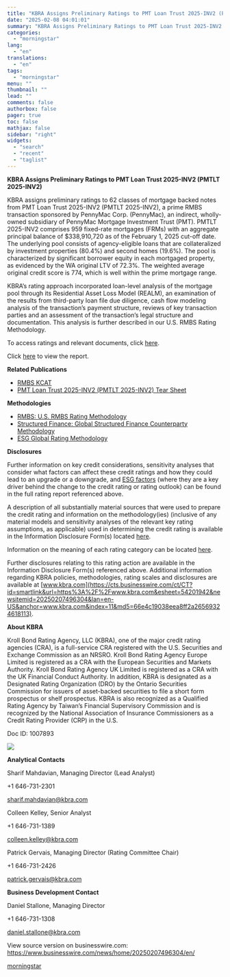 ```yaml
---
title: "KBRA Assigns Preliminary Ratings to PMT Loan Trust 2025-INV2 (PMTLT 2025-INV2)"
date: "2025-02-08 04:01:01"
summary: "KBRA Assigns Preliminary Ratings to PMT Loan Trust 2025-INV2 (PMTLT 2025-INV2) KBRA assigns preliminary ratings to 62 classes of mortgage backed notes from PMT Loan Trust 2025-INV2 (PMTLT 2025-INV2), a prime RMBS transaction sponsored by PennyMac Corp. (PennyMac), an indirect, wholly-owned subsidiary of PennyMac Mortgage Investment Trust (PMT). PMTLT 2025-INV2..."
categories:
  - "morningstar"
lang:
  - "en"
translations:
  - "en"
tags:
  - "morningstar"
menu: ""
thumbnail: ""
lead: ""
comments: false
authorbox: false
pager: true
toc: false
mathjax: false
sidebar: "right"
widgets:
  - "search"
  - "recent"
  - "taglist"
---
```


**KBRA Assigns Preliminary Ratings to PMT Loan Trust 2025-INV2 (PMTLT 2025-INV2)**

KBRA assigns preliminary ratings to 62 classes of mortgage backed notes from PMT Loan Trust 2025-INV2 (PMTLT 2025-INV2), a prime RMBS transaction sponsored by PennyMac Corp. (PennyMac), an indirect, wholly-owned subsidiary of PennyMac Mortgage Investment Trust (PMT). PMTLT 2025-INV2 comprises 959 fixed-rate mortgages (FRMs) with an aggregate principal balance of $338,910,720 as of the February 1, 2025 cut-off date. The underlying pool consists of agency-eligible loans that are collateralized by investment properties (80.4%) and second homes (19.6%). The pool is characterized by significant borrower equity in each mortgaged property, as evidenced by the WA original LTV of 72.3%. The weighted average original credit score is 774, which is well within the prime mortgage range.

KBRA’s rating approach incorporated loan-level analysis of the mortgage pool through its Residential Asset Loss Model (REALM), an examination of the results from third-party loan file due diligence, cash flow modeling analysis of the transaction’s payment structure, reviews of key transaction parties and an assessment of the transaction’s legal structure and documentation. This analysis is further described in our U.S. RMBS Rating Methodology.

To access ratings and relevant documents, click [here](https://cts.businesswire.com/ct/CT?id=smartlink&url=https%3A%2F%2Fwww.kbra.com%2Ftransaction%2F65119%2Fratings&esheet=54201942&newsitemid=20250207496304&lan=en-US&anchor=here&index=1&md5=29041edf78dd2473eb717c9213785589).

Click [here](https://cts.businesswire.com/ct/CT?id=smartlink&url=https%3A%2F%2Fwww.kbra.com%2Fpublications%2FThDfppbx%2Fpmt-loan-trust-2025-inv2-pmtlt-2025-inv2-pre-sale-report%3F&esheet=54201942&newsitemid=20250207496304&lan=en-US&anchor=here&index=2&md5=bc799c09563ad4bfc7779967d491d617) to view the report.

**Related Publications**

* [RMBS KCAT](https://cts.businesswire.com/ct/CT?id=smartlink&url=https%3A%2F%2Fwww.kbra.com%2Fpublications%2FcVCRCpSc%2Frmbs-kcat&esheet=54201942&newsitemid=20250207496304&lan=en-US&anchor=RMBS+KCAT&index=3&md5=25d6058613d294b2b78d29c315931b79)
* [PMT Loan Trust 2025-INV2 (PMTLT 2025-INV2) Tear Sheet](https://cts.businesswire.com/ct/CT?id=smartlink&url=https%3A%2F%2Fwww.kbra.com%2Fpublications%2FFQDRzjzp%2Fpmt-loan-trust-2025-inv2-pmtlt-2025-inv2-tear-sheet%3F&esheet=54201942&newsitemid=20250207496304&lan=en-US&anchor=PMT+Loan+Trust+2025-INV2+%28PMTLT+2025-INV2%29+Tear+Sheet&index=4&md5=89e105e313e1a2078e52dfa32f91f235)

**Methodologies**

* [RMBS: U.S. RMBS Rating Methodology](https://cts.businesswire.com/ct/CT?id=smartlink&url=https%3A%2F%2Fwww.kbra.com%2Fpublications%2FgnVKhrjq&esheet=54201942&newsitemid=20250207496304&lan=en-US&anchor=RMBS%3A+U.S.+RMBS+Rating+Methodology&index=5&md5=3990079164ea0e78a7ad6e17868d0d04)
* [Structured Finance: Global Structured Finance Counterparty Methodology](https://cts.businesswire.com/ct/CT?id=smartlink&url=https%3A%2F%2Fwww.kbra.com%2Fpublications%2FcfMvXSSG&esheet=54201942&newsitemid=20250207496304&lan=en-US&anchor=Structured+Finance%3A+Global+Structured+Finance+Counterparty+Methodology&index=6&md5=79a734b62cc41e96fa6351703ac1d973)
* [ESG Global Rating Methodology](https://cts.businesswire.com/ct/CT?id=smartlink&url=https%3A%2F%2Fwww.kbra.com%2Fpublications%2FmZnHHtcQ&esheet=54201942&newsitemid=20250207496304&lan=en-US&anchor=ESG+Global+Rating+Methodology&index=7&md5=93abac77b969cc191399484b8df82414)

**Disclosures**

Further information on key credit considerations, sensitivity analyses that consider what factors can affect these credit ratings and how they could lead to an upgrade or a downgrade, and [ESG factors](https://cts.businesswire.com/ct/CT?id=smartlink&url=https%3A%2F%2Fwww.esg.kbra.com%2F&esheet=54201942&newsitemid=20250207496304&lan=en-US&anchor=ESG+factors&index=8&md5=7098d5122db38e5f1d47ed5f7eefe819) (where they are a key driver behind the change to the credit rating or rating outlook) can be found in the full rating report referenced above.

A description of all substantially material sources that were used to prepare the credit rating and information on the methodology(ies) (inclusive of any material models and sensitivity analyses of the relevant key rating assumptions, as applicable) used in determining the credit rating is available in the Information Disclosure Form(s) located [here](https://cts.businesswire.com/ct/CT?id=smartlink&url=https%3A%2F%2Fwww.kbra.com%2Ftransaction%2F65119%2Fdisclosures&esheet=54201942&newsitemid=20250207496304&lan=en-US&anchor=here&index=9&md5=34bebbd0baa44e794311619738331109).

Information on the meaning of each rating category can be located [here](https://cts.businesswire.com/ct/CT?id=smartlink&url=https%3A%2F%2Fwww.kbra.com%2Funderstanding-ratings%2Frating-scales%2Flong-term-credit-rating&esheet=54201942&newsitemid=20250207496304&lan=en-US&anchor=here&index=10&md5=e039c88bb16c4618e2c64085351e32b8).

Further disclosures relating to this rating action are available in the Information Disclosure Form(s) referenced above. Additional information regarding KBRA policies, methodologies, rating scales and disclosures are available at [www.kbra.com](https://cts.businesswire.com/ct/CT?id=smartlink&url=https%3A%2F%2Fwww.kbra.com&esheet=54201942&newsitemid=20250207496304&lan=en-US&anchor=www.kbra.com&index=11&md5=66e4c19038eea8ff2a26569324618113).

**About KBRA**

Kroll Bond Rating Agency, LLC (KBRA), one of the major credit rating agencies (CRA), is a full-service CRA registered with the U.S. Securities and Exchange Commission as an NRSRO. Kroll Bond Rating Agency Europe Limited is registered as a CRA with the European Securities and Markets Authority. Kroll Bond Rating Agency UK Limited is registered as a CRA with the UK Financial Conduct Authority. In addition, KBRA is designated as a Designated Rating Organization (DRO) by the Ontario Securities Commission for issuers of asset-backed securities to file a short form prospectus or shelf prospectus. KBRA is also recognized as a Qualified Rating Agency by Taiwan’s Financial Supervisory Commission and is recognized by the National Association of Insurance Commissioners as a Credit Rating Provider (CRP) in the U.S.

Doc ID: 1007893

 ![](https://cts.businesswire.com/ct/CT?id=bwnews&sty=20250207496304r1&sid=mstr3&distro=nx&lang=en)

**Analytical Contacts**

Sharif Mahdavian, Managing Director (Lead Analyst)
  
+1 646-731-2301
  
[sharif.mahdavian@kbra.com](mailto:sharif.mahdavian@kbra.com)

Colleen Kelley, Senior Analyst
  
+1 646-731-1389
  
[colleen.kelley@kbra.com](mailto:colleen.kelley@kbra.com)

Patrick Gervais, Managing Director (Rating Committee Chair)
  
+1 646-731-2426
  
[patrick.gervais@kbra.com](mailto:patrick.gervais@kbra.com)

**Business Development Contact**

Daniel Stallone, Managing Director
  
+1 646-731-1308
  
[daniel.stallone@kbra.com](mailto:daniel.stallone@kbra.com)

View source version on businesswire.com: <https://www.businesswire.com/news/home/20250207496304/en/>

[morningstar](https://www.morningstar.com/news/business-wire/20250207496304/kbra-assigns-preliminary-ratings-to-pmt-loan-trust-2025-inv2-pmtlt-2025-inv2)
